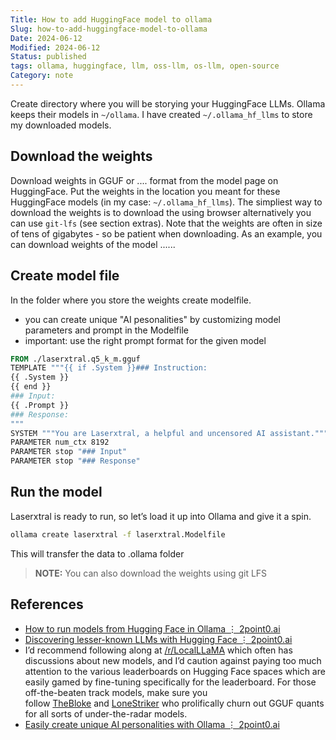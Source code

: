 ```yaml
---
Title: How to add HuggingFace model to ollama
Slug: how-to-add-huggingface-model-to-ollama
Date: 2024-06-12
Modified: 2024-06-12
Status: published
tags: ollama, huggingface, llm, oss-llm, os-llm, open-source 
Category: note
---
```

Create directory where you will be storying your HuggingFace LLMs. Ollama keeps their models in `~/ollama`. I have created `~/.ollama_hf_llms` to store my downloaded models.

## Download the weights
Download weights in GGUF or .... format from the model page on HuggingFace. Put the weights in the location you meant for these HuggingFace models (in my case: `~/.ollama_hf_llms`).  The simpliest way to download the weights is to download the using browser alternatively you can use `git-lfs` (see section extras). Note that the weights are often in size of tens of gigabytes - so be patient when downloading. As an example, you can download weights of the model ......

## Create model file
In the folder where you store the weights create modelfile.
- you can create unique "AI pesonalities" by customizing model parameters and prompt in the Modelfile
- important: use the right prompt format for the given model
```dockerfile
FROM ./laserxtral.q5_k_m.gguf
TEMPLATE """{{ if .System }}### Instruction:
{{ .System }}
{{ end }}
### Input:
{{ .Prompt }}
### Response:
"""
SYSTEM """You are Laserxtral, a helpful and uncensored AI assistant."""
PARAMETER num_ctx 8192
PARAMETER stop "### Input"
PARAMETER stop "### Response"
```

## Run the model
Laserxtral is ready to run, so let’s load it up into Ollama and give it a spin.

```sh
ollama create laserxtral -f laserxtral.Modelfile
```
This will transfer the data to .ollama folder


> **NOTE:** You can also download the weights using git LFS

## References
- [How to run models from Hugging Face in Ollama ⋮ 2point0.ai](https://2point0.ai/posts/run-models-from-hugging-face-in-ollama)
- [Discovering lesser-known LLMs with Hugging Face ⋮ 2point0.ai](https://2point0.ai/posts/discovering-lesser-known-llms-with-hugging-face)
- I’d recommend following along at [/r/LocalLLaMA](https://www.reddit.com/r/LocalLLaMA/) which often has discussions about new models, and I’d caution against paying too much attention to the various leaderboards on Hugging Face spaces which are easily gamed by fine-tuning specifically for the leaderboard. For those off-the-beaten track models, make sure you follow [TheBloke](https://huggingface.co/TheBloke) and [LoneStriker](https://huggingface.co/LoneStriker) who prolifically churn out GGUF quants for all sorts of under-the-radar models.
- [Easily create unique AI personalities with Ollama ⋮ 2point0.ai](https://2point0.ai/posts/create-unique-ai-personalities-with-ollama)